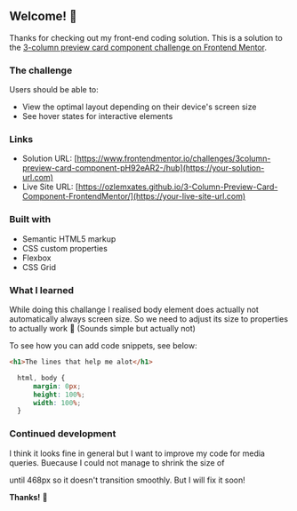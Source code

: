 ## Welcome! 👋

Thanks for checking out my front-end coding solution. This is a solution to the [3-column preview card component challenge on Frontend Mentor](https://www.frontendmentor.io/challenges/3column-preview-card-component-pH92eAR2-).  

### The challenge

Users should be able to:

- View the optimal layout depending on their device's screen size
- See hover states for interactive elements

### Links

- Solution URL: [https://www.frontendmentor.io/challenges/3column-preview-card-component-pH92eAR2-/hub](https://your-solution-url.com)
- Live Site URL: [https://ozlemxates.github.io/3-Column-Preview-Card-Component-FrontendMentor/](https://your-live-site-url.com)

### Built with

- Semantic HTML5 markup
- CSS custom properties
- Flexbox
- CSS Grid

### What I learned

While doing this challange I realised body element does actually not automatically always screen size. So we need to adjust its size to properties to actually work 🥲 (Sounds simple but actually not)

To see how you can add code snippets, see below:

```html
<h1>The lines that help me alot</h1>
```
```css
  html, body {
      margin: 0px;
      height: 100%;
      width: 100%;
  }
```
### Continued development

I think it looks fine in general but I want to improve my code for media queries. Buecause I could not manage to shrink the size of <main> until 468px so it doesn't transition smoothly. But I will fix it soon!

**Thanks!** 🚀
